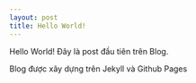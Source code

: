 ```yaml
---
layout: post
title: Hello World!
---
```


Hello World! Đây là post đầu tiên trên Blog.

Blog được xây dựng trên Jekyll và Github Pages